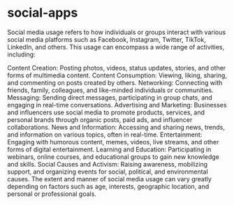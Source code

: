 # social-apps
Social media usage refers to how individuals or groups interact with various social media platforms such as Facebook, Instagram, Twitter, TikTok, LinkedIn, and others. This usage can encompass a wide range of activities, including:

Content Creation: Posting photos, videos, status updates, stories, and other forms of multimedia content.
Content Consumption: Viewing, liking, sharing, and commenting on posts created by others.
Networking: Connecting with friends, family, colleagues, and like-minded individuals or communities.
Messaging: Sending direct messages, participating in group chats, and engaging in real-time conversations.
Advertising and Marketing: Businesses and influencers use social media to promote products, services, and personal brands through organic posts, paid ads, and influencer collaborations.
News and Information: Accessing and sharing news, trends, and information on various topics, often in real-time.
Entertainment: Engaging with humorous content, memes, videos, live streams, and other forms of digital entertainment.
Learning and Education: Participating in webinars, online courses, and educational groups to gain new knowledge and skills.
Social Causes and Activism: Raising awareness, mobilizing support, and organizing events for social, political, and environmental causes.
The extent and manner of social media usage can vary greatly depending on factors such as age, interests, geographic location, and personal or professional goals.
